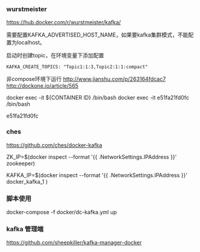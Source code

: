 

### wurstmeister

https://hub.docker.com/r/wurstmeister/kafka/

需要配置KAFKA_ADVERTISED_HOST_NAME，如果要kafka集群模式，不能配置为localhost。

启动时创建topic，在环境变量下添加配置

```
KAFKA_CREATE_TOPICS: "Topic1:1:3,Topic2:1:1:compact"
```


非compose环境下运行
http://www.jianshu.com/p/263164fdcac7
http://dockone.io/article/565

docker exec -it ${CONTAINER ID} /bin/bash
docker exec -it e51fa21fd0fc /bin/bash

e51fa21fd0fc


### ches

https://github.com/ches/docker-kafka

ZK_IP=$(docker inspect --format '{{ .NetworkSettings.IPAddress }}' zookeeper)

KAFKA_IP=$(docker inspect --format '{{ .NetworkSettings.IPAddress }}' docker_kafka_1 )



### 脚本使用

docker-compose -f docker/dc-kafka.yml up




### kafka 管理端

https://github.com/sheepkiller/kafka-manager-docker
